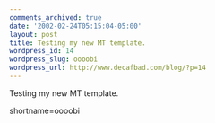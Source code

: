 ```yaml
---
comments_archived: true
date: '2002-02-24T05:15:04-05:00'
layout: post
title: Testing my new MT template.
wordpress_id: 14
wordpress_slug: oooobi
wordpress_url: http://www.decafbad.com/blog/?p=14
---
```

Testing my new MT template.
<!--more-->
shortname=oooobi
